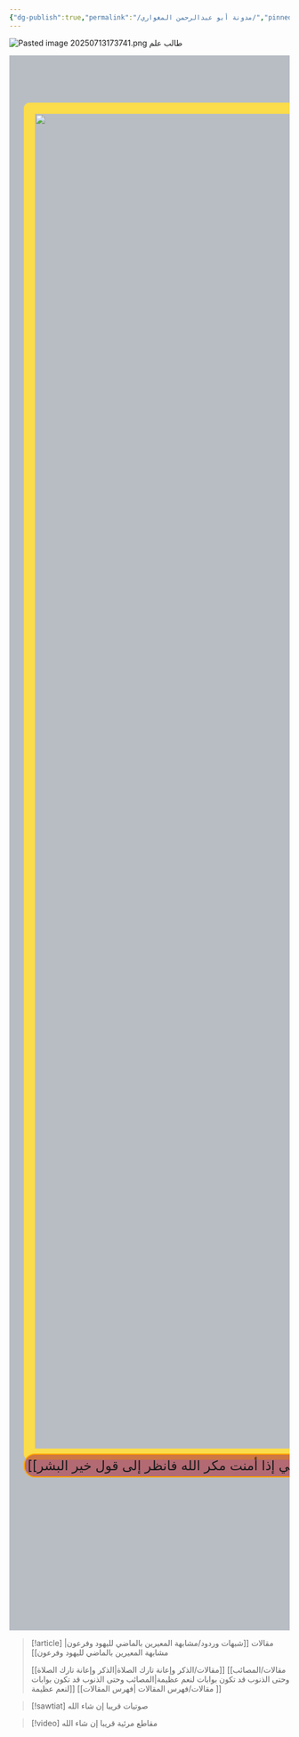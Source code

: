 ```yaml
---
{"dg-publish":true,"permalink":"/مدونة أبو عبدالرحمن المغواري/","pinned":true,"tags":["gardenEntry"],"noteIcon":"📑","created":"2025-07-07T15:47:25.231+03:00","updated":"2025-07-23T07:58:05.858+03:00"}
---
```


![Pasted image 20250713173741.png](/img/user/Attachments/Pasted%20image%2020250713173741.png)
طالب علم
<div style="display: flex; overflow-x: auto; gap: 1rem; padding: 1rem; scroll-behavior: smooth; background-color: rgba(25, 41, 64, 0.3);">
  <div style="min-width: 30vw; height: 70vh; #ccc; border-radius: 10px; flex-shrink: 0; font-size: 1.5rem; align-items: center;">
  <br>
  <img style="height:60vh; width:50vw ;align-items: center; justify-content: center; 30vw; object-fit: cover; border: 20px solid #fbdc4a; border-radius: 10px; flex-shrink: 0; display: flex; align-items: center; justify-content: center; position:relative; left:1vw; top:1vh;" src="https://github.com/Almighwary/Almighwary/blob/main/src/site/img/mountains%20with%20wind%20currents%203.png?raw=true"/>
  <br>
<span style="position:relative; left: 1vw; border: 2px solid orange; background-color: rgba(177, 52, 62,0.6); padding: 5px; border-radius: 20px; display:block; justify-content:center;">
[[مقالات/ما أدري ما يفعل بي إذا أمنت مكر الله فانظر إلى قول خير البشر\|ما أدري ما يفعل بي إذا أمنت مكر الله فانظر إلى قول خير البشر]]   
</span>
  </div>
  <div style="min-width: 300px; height: 200px; background: #f0f0f0; border: 2px solid #ccc; border-radius: 10px; flex-shrink: 0; display: flex; align-items: center; justify-content: center; font-size: 1.5rem;">
    [[فهرس المقالات\|فهرس المقالات]]
  </div>
  <!-- Add more pages here -->
</div>


> [!article] مقالات
> [[شبهات وردود/مشابهة المعيرين بالماضي لليهود وفرعون\|مشابهة المعيرين بالماضي لليهود وفرعون]]
> 
> [[مقالات/الذكر وإعانة تارك الصلاة\|الذكر وإعانة تارك الصلاة]]
> [[مقالات/المصائب وحتى الذنوب قد تكون بوابات لنعم عظيمة\|المصائب وحتى الذنوب قد تكون بوابات لنعم عظيمة]]
> [[مقالات/فهرس المقالات \|فهرس المقالات ]]

> [!sawtiat] صوتيات
> قريبا إن شاء الله

> [!video] مقاطع مرئية
> قريبا إن شاء الله 

